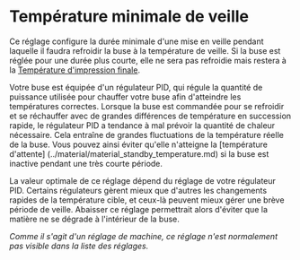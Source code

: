 Température minimale de veille
====
Ce réglage configure la durée minimale d'une mise en veille pendant laquelle il faudra refroidir la buse à la température de veille. Si la buse est réglée pour une durée plus courte, elle ne sera pas refroidie mais restera à la [Température d'impression finale](../material/material_final_print_temperature.md).

Votre buse est équipée d'un régulateur PID, qui régule la quantité de puissance utilisée pour chauffer votre buse afin d'atteindre les températures correctes. Lorsque la buse est commandée pour se refroidir et se réchauffer avec de grandes différences de température en succession rapide, le régulateur PID a tendance à mal prévoir la quantité de chaleur nécessaire. Cela entraîne de grandes fluctuations de la température réelle de la buse. Vous pouvez ainsi éviter qu'elle n'atteigne la [température d'attente] (../material/material_standby_temperature.md) si la buse est inactive pendant une très courte période.

La valeur optimale de ce réglage dépend du réglage de votre régulateur PID. Certains régulateurs gèrent mieux que d'autres les changements rapides de la température cible, et ceux-là peuvent mieux gérer une brève période de veille. Abaisser ce réglage permettrait alors d'éviter que la matière ne se dégrade à l'intérieur de la buse.

*Comme il s'agit d'un réglage de machine, ce réglage n'est normalement pas visible dans la liste des réglages.*
